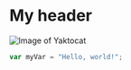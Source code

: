 # My header

![Image of Yaktocat](https://octodex.github.com/images/yaktocat.png)

``` javascript
var myVar = "Hello, world!";
```
